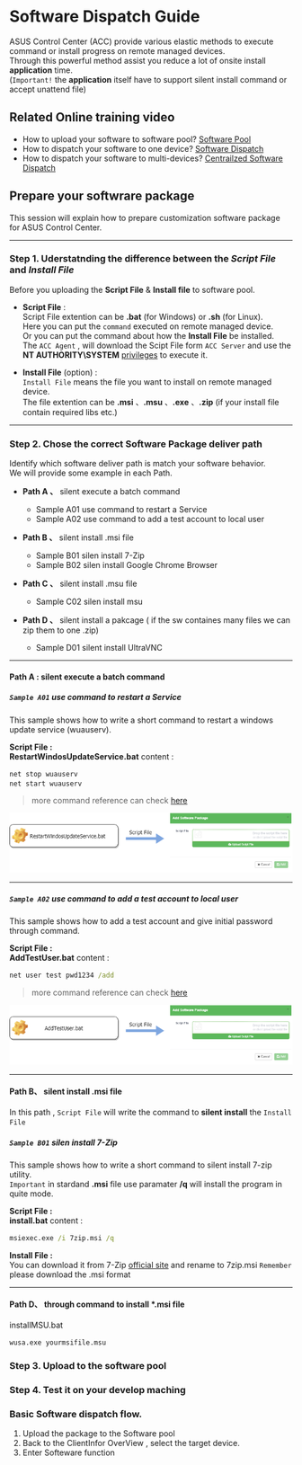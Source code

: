 # Software Dispatch Guide
ASUS Control Center (ACC) provide various elastic methods to execute command or install progress on remote managed devices.  
Through this powerful method assist you reduce a lot of onsite install **application** time.  
(`Important!` the **application** itself have to support silent install command or accept unattend file)

## Related Online training video
 - How to upload your software to software pool?   [Software Pool](https://www.youtube.com/watch?v=gIYsaWSM8jk&t=0s&list=PLI1j8qlptDvIqajLOS9OveggyTcWLDJ3i&index=28 "Software Pool")
 - How to dispatch your software to one device?    [Software Dispatch](https://youtu.be/qba_tdvPF8E?list=PLI1j8qlptDvIqajLOS9OveggyTcWLDJ3i&t=219 "Software Dispatch")
 - How to dispatch your software to multi-devices? [Centrailzed Software Dispatch](https://www.youtube.com/watch?v=uBptddU84T4&list=PLI1j8qlptDvIqajLOS9OveggyTcWLDJ3i&index=28 "Centrailzed Software Dispatch")

## Prepare your softwrare package  
This session will explain how to prepare customization software package for ASUS Control Center.  

---
### Step 1. Uderstatnding the difference between the _Script File_ and _Install File_

Before you uploading the **Script File** & **Install file** to software pool.  
- **Script File** :  
    Script File extention can be **.bat** (for Windows) or **.sh** (for Linux).  
    Here you can put the `command` executed on remote managed device.  
    Or you can put the command about how the **Install File** be installed.  
    The `ACC Agent` , will download the Scipt File form `ACC Server` and use the **NT AUTHORITY\SYSTEM** 
    [privileges](https://docs.microsoft.com/en-us/windows/desktop/services/localsystem-account "privileges" ) to execute it.  
    
- **Install File** (option) :  
    `Install File` means the file you want to install on remote managed device.  
    The file extention can be **.msi** 、**.msu** 、**.exe** 、**.zip** (if your install file contain required libs etc.)
---         
### Step 2. Chose the correct Software Package deliver path
Identify which software deliver path is match your software behavior.  
We will provide some example in each Path.  

- **Path A 、** silent execute a batch command
    - Sample A01 use command to restart a Service
    - Sample A02 use command to add a test account to local user
    
- **Path B 、** silent install .msi file
    - Sample B01 silen install 7-Zip
    - Sample B02 silen install Google Chrome Browser
    
- **Path C 、** silent install .msu file
    - Sample C02 silen install msu
    
- **Path D 、** silent install a pakcage ( if the sw containes many files we can zip them to one .zip)  
    - Sample D01 silent install UltraVNC

---

#### Path A : silent execute a batch command

##### `Sample A01` use command to restart a Service
This sample shows how to write a short command to restart a windows update service (wuauserv).

**Script File :**  
**RestartWindosUpdateService.bat** content : 
```cmd
net stop wuauserv
net start wuauserv
```
>more command reference can check [here](https://www.windows-commandline.com/start-stop-service-command-line)

![image](/resources/images/SampleA01.png)  

***

##### `Sample A02` use command to add a test account to local user
This sample shows how to add a test account and give initial password through command.

**Script File :**  
**AddTestUser.bat** content : 
```cmd
net user test pwd1234 /add
```  
>more command reference can check [here](https://www.windows-commandline.com/add-user-from-command-line "Reference")

![image](/resources/images/SampleA02.png)  

***


#### Path B、 silent install .msi file
In this path , `Script File` will write the command to **silent install** the `Install File`

##### `Sample B01` silen install 7-Zip
This sample shows how to write a short command to silent install 7-zip utility.  
`Important` in stardand **.msi** file use paramater **/q** will install the program in quite mode. 

**Script File :**  
**install.bat** content : 
```cmd
msiexec.exe /i 7zip.msi /q
```

**Install File :**  
You can download it from 7-Zip [official site](https://www.7-zip.org/download.html) and rename to 7zip.msi
`Remember` please download the .msi format
***

#### Path D、 through command to install *.msi file
installMSU.bat
```cmd
wusa.exe yourmsifile.msu
```

### Step 3. Upload to the software pool

### Step 4. Test it on your develop maching

### Basic Software dispatch flow.
1. Upload the package to the Software pool
2. Back to the ClientInfor OverView , select the target device.
3. Enter Softeware function 
